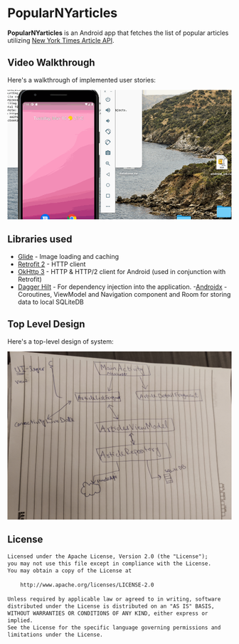 # PopularNYarticles

**PopularNYarticles** is an Android app that fetches the list of popular articles  utilizing [New York Times Article API](http://developer.nytimes.com/docs/).

## Video Walkthrough

Here's a walkthrough of implemented user stories:

![Video Walkthrough](assets/walkthrough.gif)


## Libraries used

- [Glide](https://github.com/bumptech/glide) - Image loading and caching 
- [Retrofit 2](https://square.github.io/retrofit/) - HTTP client
- [OkHttp 3](http://square.github.io/okhttp/) - HTTP & HTTP/2 client for Android (used in conjunction with Retrofit)
- [Dagger Hilt](https://dagger.dev/hilt/) -  For dependency injection into the application.
-[Androidx](https://developer.android.com/jetpack/androidx) - Coroutines, ViewModel and Navigation component and Room for storing data to local SQLiteDB

## Top Level Design
Here's a top-level design of system:

![System Design](assets/system_design.jpg)




## License


    Licensed under the Apache License, Version 2.0 (the "License");
    you may not use this file except in compliance with the License.
    You may obtain a copy of the License at

        http://www.apache.org/licenses/LICENSE-2.0

    Unless required by applicable law or agreed to in writing, software
    distributed under the License is distributed on an "AS IS" BASIS,
    WITHOUT WARRANTIES OR CONDITIONS OF ANY KIND, either express or implied.
    See the License for the specific language governing permissions and
    limitations under the License.

